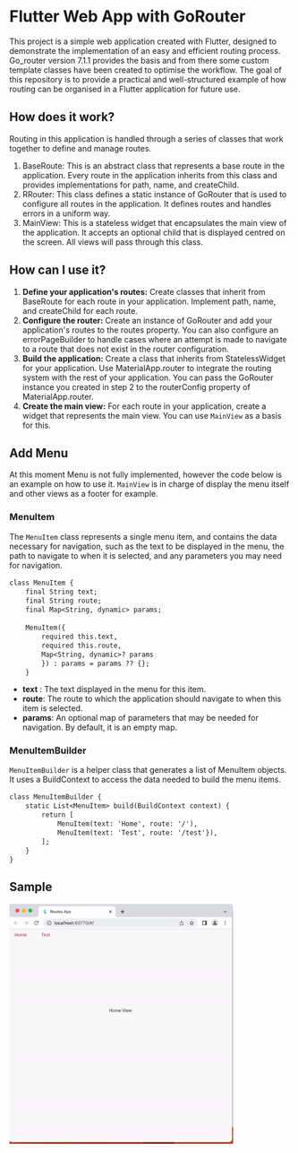 # Flutter Web App with GoRouter

This project is a simple web application created with Flutter, designed to demonstrate the implementation of an easy and efficient routing process. Go_router version 7.1.1 provides the basis and from there some custom template classes have been created to optimise the workflow. The goal of this repository is to provide a practical and well-structured example of how routing can be organised in a Flutter application for future use.

## How does it work?

Routing in this application is handled through a series of classes that work together to define and manage routes.

 1. BaseRoute: This is an abstract class that represents a base route in the application. Every route in the application inherits from this class and provides implementations for path, name, and createChild.
 2. RRouter: This class defines a static instance of GoRouter that is used to configure all routes in the application. It defines routes and handles errors in a uniform way.
 3. MainView: This is a stateless widget that encapsulates the main view of the application. It accepts an optional child that is displayed centred on the screen. All views will pass through this class. 

 ## How can I use it?
 

 1. **Define your application's routes:** Create classes that inherit from BaseRoute for each route in your application. Implement path, name, and createChild for each route.
 2. **Configure the router:** Create an instance of GoRouter and add your application's routes to the routes property. You can also configure an errorPageBuilder to handle cases where an attempt is made to navigate to a route that does not exist in the router configuration.
 3. **Build the application:** Create a class that inherits from StatelessWidget for your application. Use MaterialApp.router to integrate the routing system with the rest of your application. You can pass the GoRouter instance you created in step 2 to the routerConfig property of MaterialApp.router.
 4.  **Create the main view:** For each route in your application, create a widget that represents the main view. You can use `MainView` as a basis for this.


##  Add Menu
At this moment Menu is not fully implemented, however the code below is an example on how to use it.
`MainView` is in charge of display the menu itself and other views as a footer for example.

### MenuItem

The `MenuItem` class represents a single menu item, and contains the data necessary for navigation, such as the text to be displayed in the menu, the path to navigate to when it is selected, and any parameters you may need for navigation.

    class MenuItem { 
	    final String text; 
	    final String route; 
	    final Map<String, dynamic> params; 

	    MenuItem({
		    required this.text, 
		    required this.route, 
		    Map<String, dynamic>? params
		    }) : params = params ?? {}; 
	    }

 - **text** : The text displayed in the menu for this item.
 - **route**: The route to which the application should navigate to when this item is selected.
 - **params**: An optional map of parameters that may be needed for navigation. By default, it is an empty map.

###  MenuItemBuilder

`MenuItemBuilder` is a helper class that generates a list of MenuItem objects. It uses a BuildContext to access the data needed to build the menu items.

    class MenuItemBuilder { 
	    static List<MenuItem> build(BuildContext context) { 
		    return [ 
			    MenuItem(text: 'Home', route: '/'), 
			    MenuItem(text: 'Test', route: '/test'}), 
		    ]; 
	    } 
    }


## Sample 
<p float="left">
<img src="https://github.com/rodri2d2/web-route-easy/blob/main/demo/demo.gif" width="400" />
<br />
